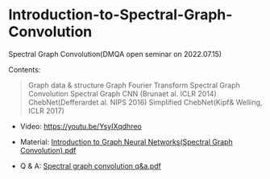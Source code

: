 # Introduction-to-Spectral-Graph-Convolution


Spectral Graph Convolution(DMQA open seminar on 2022.07.15)

Contents:
> Graph data & structure
> Graph Fourier Transform
> Spectral Graph Convolution
> Spectral Graph CNN (Brunaet al. ICLR 2014)
> ChebNet(Defferardet al. NIPS 2016)
> Simplified ChebNet(Kipf& Welling, ICLR 2017)


- Video: https://youtu.be/YsyIXqdhreo

- Material: [Introduction to Graph Neural Networks(Spectral Graph Convolution).pdf](https://github.com/Sangmann/Introduction-to-Spectral-Graph-Convolution/files/9299584/Introduction.to.Graph.Neural.Networks.Spectral.Graph.Convolution.pdf)

- Q & A: [Spectral graph convolution q&a.pdf](https://github.com/Sangmann/Introduction-to-Spectral-Graph-Convolution/files/9299599/Spectral.graph.convolution.q.a.pdf)
